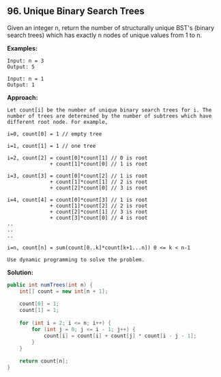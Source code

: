 ## 96. Unique Binary Search Trees

Given an integer n, return the number of structurally unique BST's (binary search trees) which has exactly n nodes of unique values from 1 to n.

**Examples:** 

```
Input: n = 3
Output: 5
```

```
Input: n = 1
Output: 1
```

**Approach:**

```
Let count[i] be the number of unique binary search trees for i. The number of trees are determined by the number of subtrees which have different root node. For example,

i=0, count[0] = 1 // empty tree

i=1, count[1] = 1 // one tree

i=2, count[2] = count[0]*count[1] // 0 is root
              + count[1]*count[0] // 1 is root

i=3, count[3] = count[0]*count[2] // 1 is root
              + count[1]*count[1] // 2 is root
              + count[2]*count[0] // 3 is root

i=4, count[4] = count[0]*count[3] // 1 is root
              + count[1]*count[2] // 2 is root
              + count[2]*count[1] // 3 is root
              + count[3]*count[0] // 4 is root
..
..
..

i=n, count[n] = sum(count[0..k]*count[k+1...n]) 0 <= k < n-1

Use dynamic programming to solve the problem.
```

**Solution:**

```java
public int numTrees(int n) {
	int[] count = new int[n + 1];
 
	count[0] = 1;
	count[1] = 1;
 
	for (int i = 2; i <= n; i++) {
		for (int j = 0; j <= i - 1; j++) {
			count[i] = count[i] + count[j] * count[i - j - 1];
		}
	}
 
	return count[n];
}
```